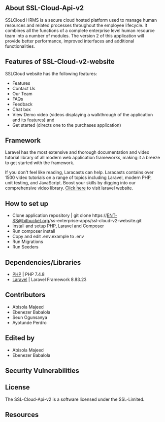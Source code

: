 ## About SSL-Cloud-Api-v2

SSLCloud HRMS is a secure cloud hosted platform used to manage human resources and related processes throughout the employee lifecycle. It combines all the functions of a complete enterprise level human resource team into a number of modules. The version 2 of this application will provide better performance, improved interfaces and additional functionalities.

## Features of SSL-Cloud-v2-website

SSLCloud website has the following features:

- Features
- Contact Us
- Our Team
- FAQs
- Feedback
- Chat box
- View Demo video (videos displaying a walkthrough of the application and its features) and
- Get started (directs one to the purchases application)

## Framework

Laravel has the most extensive and thorough documentation and video tutorial library of all modern web application frameworks, making it a breeze to get started with the framework.

If you don't feel like reading, Laracasts can help. Laracasts contains over 1500 video tutorials on a range of topics including Laravel, modern PHP, unit testing, and JavaScript. Boost your skills by digging into our comprehensive video library. [Click here](https://laravel.com) to visit laravel website.

## How to set up

- Clone application repository | git clone https://ENT-SS@bitbucket.org/ss-enterprise-apps/ssl-cloud-v2-website.git
- Install and setup PHP, Laravel and Composer
- Run composer install
- Copy and edit .env.example to .env
- Run Migrations
- Run Seeders

## Dependencies/Libraries

- [PHP](https://www.php.net/) | PHP 7.4.8
- [Laravel](https://laravel.com) | Laravel Framework 8.83.23

## Contributors

- Abisola Majeed
- Ebenezer Babalola
- Seun Ogunsanya
- Ayotunde Perdro

## Edited by

- Abisola Majeed
- Ebenezer Babalola

## Security Vulnerabilities

## License

The SSL-Cloud-Api-v2 is a software licensed under the SSL-Limited.

## Resources
